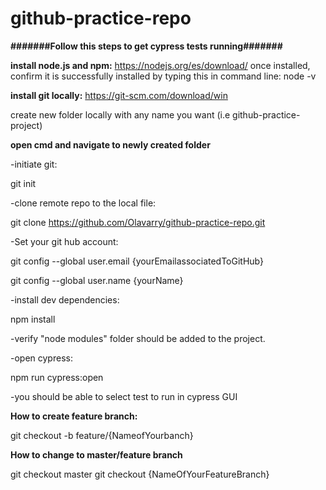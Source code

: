 # github-practice-repo

**#######Follow this steps to get cypress tests running#######**

**install node.js and npm:**
https://nodejs.org/es/download/
once installed, confirm it is successfully installed by typing this in command line: node -v

**install git locally:**
https://git-scm.com/download/win

create new folder locally with any name you want (i.e github-practice-project)

**open cmd and navigate to newly created folder**

-initiate git:

git init

-clone remote repo to the local file:

git clone https://github.com/Olavarry/github-practice-repo.git

-Set your git hub account:

git config --global user.email {yourEmailassociatedToGitHub}

git config --global user.name {yourName}

-install dev dependencies:

npm install

-verify "node modules" folder should be added to the project.

-open cypress:

npm run cypress:open
      
-you should be able to select test to run in cypress GUI

**How to create feature branch:**

git checkout -b feature/{NameofYourbanch}

**How to change to master/feature branch**

git checkout master
git checkout {NameOfYourFeatureBranch}
